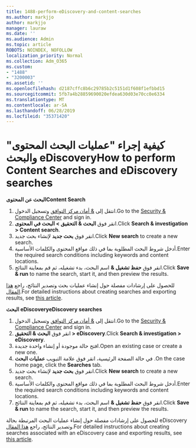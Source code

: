 ```yaml
---
title: 1488-perform-eDiscovery-and-content-searches
ms.author: markjjo
author: markjjo
manager: lauraw
ms.date: ''
ms.audience: Admin
ms.topic: article
ROBOTS: NOINDEX, NOFOLLOW
localization_priority: Normal
ms.collection: Adm_O365
ms.custom:
- "1488"
- "3200003"
ms.assetid: ''
ms.openlocfilehash: d2187cffc8b6c29785b2c5151d1f608f1efbbd15
ms.sourcegitcommit: 5fb7a4b28859690020efdea630d03e70cc0e6334
ms.translationtype: MT
ms.contentlocale: ar-SA
ms.lasthandoff: 06/28/2019
ms.locfileid: "35371420"
---
```

# <a name="how-to-perform-content-searches-and-ediscovery-searches"></a><span data-ttu-id="827d6-102">كيفية إجراء "عمليات البحث المحتوى" والبحث eDiscovery</span><span class="sxs-lookup"><span data-stu-id="827d6-102">How to perform Content Searches and eDiscovery searches</span></span>

<span data-ttu-id="827d6-103">**البحث عن المحتوى**</span><span class="sxs-lookup"><span data-stu-id="827d6-103">**Content Search**</span></span>

1. <span data-ttu-id="827d6-104">انتقل إلى [& أمان مركز التوافق](https://protection.office.com) وتسجيل الدخول.</span><span class="sxs-lookup"><span data-stu-id="827d6-104">Go to the [Security & Compliance Center](https://protection.office.com) and sign in.</span></span>
2. <span data-ttu-id="827d6-105">انقر فوق **البحث & التحقيق > البحث في المحتوى**.</span><span class="sxs-lookup"><span data-stu-id="827d6-105">Click **Search & investigation > Content search**.</span></span>
3. <span data-ttu-id="827d6-106">انقر فوق **بحث جديد** لإنشاء بحث جديد.</span><span class="sxs-lookup"><span data-stu-id="827d6-106">Click **New search** to create a new search.</span></span>
4. <span data-ttu-id="827d6-107">أدخل شروط البحث المطلوبة بما في ذلك مواقع المحتوى والكلمات الأساسية.</span><span class="sxs-lookup"><span data-stu-id="827d6-107">Enter the required search conditions including keywords and content locations.</span></span>  
5. <span data-ttu-id="827d6-108">انقر فوق **حفظ تشغيل &** اسم البحث، بدء تشغيله، ثم قم بمعاينة النتائج.</span><span class="sxs-lookup"><span data-stu-id="827d6-108">Click **Save & run** to name the search, start it, and then preview the results.</span></span>

<span data-ttu-id="827d6-109">للحصول على إرشادات مفصلة حول إنشاء عمليات بحث وتصدير النتائج، راجع [هذا المقال](https://docs.microsoft.com/office365/securitycompliance/content-search).</span><span class="sxs-lookup"><span data-stu-id="827d6-109">For detailed instructions about creating searches and exporting results, see [this article](https://docs.microsoft.com/office365/securitycompliance/content-search).</span></span>

<span data-ttu-id="827d6-110">**البحث eDiscovery**</span><span class="sxs-lookup"><span data-stu-id="827d6-110">**eDiscovery searches**</span></span>

1. <span data-ttu-id="827d6-111">انتقل إلى [& أمان مركز التوافق](https://protection.office.com) وتسجيل الدخول.</span><span class="sxs-lookup"><span data-stu-id="827d6-111">Go to the [Security & Compliance Center](https://protection.office.com) and sign in.</span></span>
2. <span data-ttu-id="827d6-112">انقر فوق **البحث & التحقيق > eDiscovery**.</span><span class="sxs-lookup"><span data-stu-id="827d6-112">Click **Search & investigation > eDiscovery**.</span></span>
3. <span data-ttu-id="827d6-113">افتح حالة موجودة أو إنشاء واحدة جديدة.</span><span class="sxs-lookup"><span data-stu-id="827d6-113">Open an existing case or create a new one.</span></span>
4. <span data-ttu-id="827d6-114">في حالة الصفحة الرئيسية، انقر فوق علامة التبويب **عمليات البحث** .</span><span class="sxs-lookup"><span data-stu-id="827d6-114">On the case home page, click the **Searches** tab.</span></span>  
5. <span data-ttu-id="827d6-115">انقر فوق **بحث جديد** لإنشاء بحث جديد.</span><span class="sxs-lookup"><span data-stu-id="827d6-115">Click **New search** to create a new search.</span></span>
6. <span data-ttu-id="827d6-116">أدخل شروط البحث المطلوبة بما في ذلك مواقع المحتوى والكلمات الأساسية.</span><span class="sxs-lookup"><span data-stu-id="827d6-116">Enter the required search conditions including keywords and content locations.</span></span>  
7. <span data-ttu-id="827d6-117">انقر فوق **حفظ تشغيل &** اسم البحث، بدء تشغيله، ثم قم بمعاينة النتائج.</span><span class="sxs-lookup"><span data-stu-id="827d6-117">Click **Save & run** to name the search, start it, and then preview the results.</span></span>

<span data-ttu-id="827d6-118">للحصول على إرشادات مفصلة حول إنشاء عمليات البحث المرتبطة بحالة eDiscovery وتصدير النتائج، راجع [هذا المقال](https://docs.microsoft.com/office365/securitycompliance/ediscovery-cases).</span><span class="sxs-lookup"><span data-stu-id="827d6-118">For detailed instructions about creating searches associated with an eDiscovery case and exporting results, see [this article](https://docs.microsoft.com/office365/securitycompliance/ediscovery-cases).</span></span>